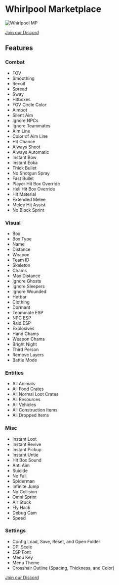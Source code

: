 # Whirlpool Marketplace

![Whirlpool MP]([image.png](https://cdn.discordapp.com/attachments/978814793072906291/1351933201840341115/Screenshot_2025-03-19_at_10.59.36_AM.png?ex=67dc2d69&is=67dadbe9&hm=ba8cc4d3189d216c7aeb57af97b2764b78a76220200bcea4a9207545422d7884&))

[Join our Discord](https://discord.gg/TZWqWdeTm8)

## Features

### Combat
- FOV
- Smoothing
- Recoil
- Spread
- Sway
- Hitboxes
- FOV Circle Color
- Aimbot
- Silent Aim
- Ignore NPCs
- Ignore Teammates
- Aim Line
- Color of Aim Line
- Hit Chance
- Always Shoot
- Always Automatic
- Instant Bow
- Instant Eoka
- Thick Bullet
- No Shotgun Spray
- Fast Bullet
- Player Hit Box Override
- Heli Hit Box Override
- Hit Material
- Extended Melee
- Melee Hit Assist
- No Block Sprint

### Visual
- Box
- Box Type
- Name
- Distance
- Weapon
- Team ID
- Skeleton
- Chams
- Max Distance
- Ignore Ghosts
- Ignore Sleepers
- Ignore Wounded
- Hotbar
- Clothing
- Dormant
- Teammate ESP
- NPC ESP
- Raid ESP
- Explosives
- Hand Chams
- Weapon Chams
- Bright Night
- Third Person
- Remove Layers
- Battle Mode

### Entities
- All Animals
- All Food Crates
- All Normal Loot Crates
- All Resources
- All Vehicles
- All Construction Items
- All Dropped Items

### Misc
- Instant Loot
- Instant Revive
- Instant Pickup
- Instant Untie
- Hit Box Sound
- Anti Aim
- Suicide
- No Fall
- Spiderman
- Infinite Jump
- No Collision
- Omni Sprint
- Air Stuck
- Fly Hack
- Debug Cam
- Speed

### Settings
- Config Load, Save, Reset, and Open Folder
- DPI Scale
- ESP Font
- Menu Key
- Menu Theme
- Crosshair Outline (Spacing, Thickness, and Color)

[Join our Discord](https://discord.gg/TZWqWdeTm8)


